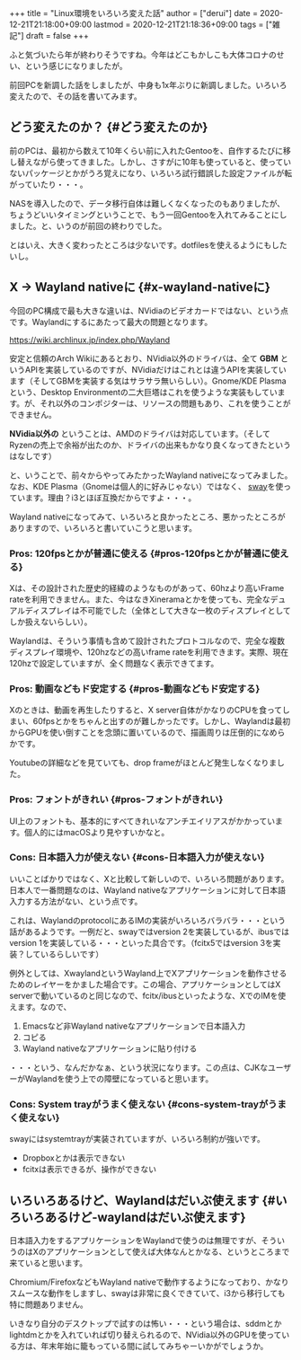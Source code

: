 +++
title = "Linux環境をいろいろ変えた話"
author = ["derui"]
date = 2020-12-21T21:18:00+09:00
lastmod = 2020-12-21T21:18:36+09:00
tags = ["雑記"]
draft = false
+++

ふと気づいたら年が終わりそうですね。今年はどこもかしこも大体コロナのせい、という感じになりましたが。

前回PCを新調した話をしましたが、中身も1x年ぶりに新調しました。いろいろ変えたので、その話を書いてみます。

<!--more-->


## どう変えたのか？ {#どう変えたのか}

前のPCは、最初から数えて10年くらい前に入れたGentooを、自作するたびに移し替えながら使ってきました。しかし、さすがに10年も使っていると、使っていないパッケージとかがうろ覚えになり、いろいろ試行錯誤した設定ファイルが転がっていたり・・・。

NASを導入したので、データ移行自体は難しくなくなったのもありましたが、ちょうどいいタイミングということで、もう一回Gentooを入れてみることにしました。と、いうのが前回の終わりでした。

とはいえ、大きく変わったところは少ないです。dotfilesを使えるようにもしたいし。


## X -> Wayland nativeに {#x-wayland-nativeに}

今回のPC構成で最も大きな違いは、NVidiaのビデオカードではない、という点です。Waylandにするにあたって最大の問題となります。

<https://wiki.archlinux.jp/index.php/Wayland>

安定と信頼のArch Wikiにあるとおり、NVidia以外のドライバは、全て **GBM** というAPIを実装しているのですが、NVidiaだけはこれとは違うAPIを実装しています（そしてGBMを実装する気はサラサラ無いらしい）。Gnome/KDE Plasmaという、Desktop Environmentの二大巨塔はこれを使うような実装もしています。が、それ以外のコンポジターは、リソースの問題もあり、これを使うことができません。

**NVidia以外の** ということは、AMDのドライバは対応しています。（そしてRyzenの売上で余裕が出たのか、ドライバの出来もかなり良くなってきたというはなしです）

と、いうことで、前々からやってみたかったWayland nativeになってみました。なお、KDE Plasma（Gnomeは個人的に好みじゃない）ではなく、 [sway](https://github.com/swaywm/sway)を使っています。理由？i3とほぼ互換だからですよ・・・。

Wayland nativeになってみて、いろいろと良かったところ、悪かったところがありますので、いろいろと書いていこうと思います。


### Pros: 120fpsとかが普通に使える {#pros-120fpsとかが普通に使える}

Xは、その設計された歴史的経緯のようなものがあって、60hzより高いFrame rateを利用できません。また、今はなきXineramaとかを使っても、完全なデュアルディスプレイは不可能でした（全体として大きな一枚のディスプレイとしてしか扱えないらしい）。

Waylandは、そういう事情も含めて設計されたプロトコルなので、完全な複数ディスプレイ環境や、120hzなどの高いframe rateを利用できます。実際、現在120hzで設定していますが、全く問題なく表示できてます。


### Pros: 動画などもド安定する {#pros-動画などもド安定する}

Xのときは、動画を再生したりすると、X server自体がかなりのCPUを食ってしまい、60fpsとかをちゃんと出すのが難しかったです。しかし、Waylandは最初からGPUを使い倒すことを念頭に置いているので、描画周りは圧倒的になめらかです。

Youtubeの詳細などを見ていても、drop frameがほとんど発生しなくなりました。


### Pros: フォントがきれい {#pros-フォントがきれい}

UI上のフォントも、基本的にすべてきれいなアンチエイリアスがかかっています。個人的にはmacOSより見やすいかなと。


### Cons: 日本語入力が使えない {#cons-日本語入力が使えない}

いいことばかりではなく、Xと比較して新しいので、いろいろ問題があります。日本人で一番問題なのは、Wayland nativeなアプリケーションに対して日本語入力する方法がない、という点です。

これは、WaylandのprotocolにあるIMの実装がいろいろバラバラ・・・という話があるようです。一例だと、swayではversion 2を実装しているが、ibusではversion 1を実装している・・・といった具合です。（fcitx5ではversion 3を実装？しているらしいです）

例外としては、XwaylandというWayland上でXアプリケーションを動作させるためのレイヤーをかました場合です。この場合、アプリケーションとしてはX serverで動いているのと同じなので、fcitx/ibusといったような、XでのIMを使えます。なので、

1.  Emacsなど非Wayland nativeなアプリケーションで日本語入力
2.  コピる
3.  Wayland nativeなアプリケーションに貼り付ける

・・・という、なんだかなぁ、という状況になります。この点は、CJKなユーザーがWaylandを使う上での障壁になっていると思います。


### Cons: System trayがうまく使えない {#cons-system-trayがうまく使えない}

swayにはsystemtrayが実装されていますが、いろいろ制約が強いです。

-   Dropboxとかは表示できない
-   fcitxは表示できるが、操作ができない


## いろいろあるけど、Waylandはだいぶ使えます {#いろいろあるけど-waylandはだいぶ使えます}

日本語入力をするアプリケーションをWaylandで使うのは無理ですが、そういうのはXのアプリケーションとして使えば大体なんとかなる、というところまで来ていると思います。

Chromium/FirefoxなどもWayland nativeで動作するようになっており、かなりスムースな動作をしますし、swayは非常に良くできていて、i3から移行しても特に問題ありません。

いきなり自分のデスクトップで試すのは怖い・・・という場合は、sddmとかlightdmとかを入れていれば切り替えられるので、NVidia以外のGPUを使っている方は、年末年始に籠もっている間に試してみちゃーいかがでしょうか。
